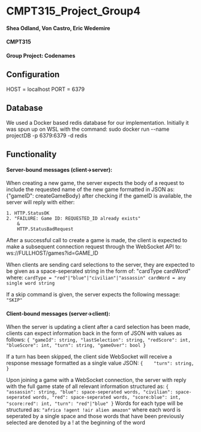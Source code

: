 # CMPT315_Project_Group4
#### Shea Odland, Von Castro, Eric Wedemire
#### CMPT315
#### Group Project: Codenames


## Configuration
HOST = localhost
PORT = 6379

## Database

We used a Docker based redis database for our implementation. Initially it was
spun up on WSL with the command:
    sudo docker run --name projectDB -p 6379:6379 -d redis

## Functionality

#### Server-bound messages (client->server):
When creating a new game, the server expects the body of a request to
include the requested name of the new game formatted in JSON as:
    {"gameID": createGameBody}
after checking if the gameID is available, the server will reply with
either:

    1. HTTP.StatusOK
    2. "FAILURE: Game ID: REQUESTED_ID already exists"
        &
        HTTP.StatusBadRequest

After a successful call to create a game is made, the client is expected to
make a subsequent connection request through the WebSocket API to:
    ws://FULLHOST/games?id=GAME_ID

When clients are sending card selections to the server, they are expected
to be given as a space-seperated string in the form of:
    "cardType cardWord"
where:
    `cardType = "red"|"blue"|"civilian"|"assassin"
    cardWord = any single word string`

If a skip command is given, the server expects the following message:
    `"SKIP"`

#### Client-bound messages (server->client):
When the server is updating a client after a card selection has been made,
clients can expect information back in the form of JSON with values as
follows:
    `{
        "gameId": string,
        "lastSelection": string,
        "redScore": int,
        "blueScore": int,
        "turn": string,
        "gameOver": bool
    }`

If a turn has been skipped, the client side WebSocket will receive a
response message formatted as a single value JSON:
    `{   
        "turn": string,
    }`

Upon joining a game with a WebSocket connection, the server with reply with
the full game state of all relevant information structured as:
    `{
        "assassin": string,
        "blue": space-seperated words,
        "civilian": space-seperated words,
        "red": space-seperated words,
        "score:blue": int,
        "score:red": int,
        "turn": "red"|"blue"
    }`
Words for each type will be structured as:
    `"africa !agent !air alien amazon"`
where each word is seperated by a single space and those words that have
been previously selected are denoted by a ! at the beginning of the word
    
